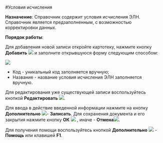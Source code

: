 ﻿#Условия исчисления 


**Назначение**: Справочник содержит условия исчисления ЭЛН. Справочник является предзаполненным, с возможностью корректировки данных.

**Порядок работы**:

Для добавления новой записи откройте картотеку, нажмите кнопку **Добавить**  ![](topic:Com.AddFiles.Buttons.Btn_Add.png) и заполните открывшуюся форму следующим способом:

![](topic:.AddFiles.Screenshot_11786.jpg)

* Код - уникальный код  заполняется вручную;
* Название - название условия исчисления ЭЛН заполняется вручную.

Для редактирования уже существующей записи воспользуйтесь кнопкой **Редактировать** ![](topic:Com.AddFiles.Buttons.Btn_Edit.png).


Для ввода в действие введенной информации нажмите на кнопку **Дополнительно** ![](topic:Com.AddFiles.Buttons.Btn_OK.png)- **Записать**.
Для сохранения документа и его закрытия нажмите кнопку **ОК** ![](topic:Com.AddFiles.Buttons.Btn_Post.png) , иначе  -  **Отмена**![](topic:Com.AddFiles.Buttons.BtnCloseCancel.png).

Для получения помощи воспользуйтесь кнопкой **Дополнительно** ![](topic:Com.AddFiles.Buttons.Btn_OK.png) - **Помощь** или клавишей **F1**.
